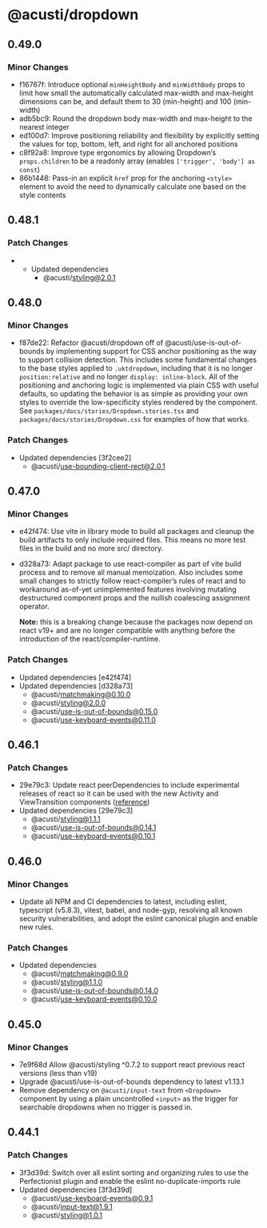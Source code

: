 # @acusti/dropdown

## 0.49.0

### Minor Changes

- f16767f: Introduce optional `minHeightBody` and `minWidthBody` props to
  limit how small the automatically calculated max-width and max-height
  dimensions can be, and default them to 30 (min-height) and 100
  (min-width)
- adb5bc9: Round the dropdown body max-width and max-height to the nearest
  integer
- ed100d7: Improve positioning reliability and flexibility by explicitly
  setting the values for top, bottom, left, and right for all anchored
  positions
- c8f92a8: Improve type ergonomics by allowing Dropdown’s `props.children`
  to be a readonly array (enables `['trigger', 'body'] as const`)
- 86b1448: Pass-in an explicit `href` prop for the anchoring `<style>`
  element to avoid the need to dynamically calculate one based on the style
  contents

## 0.48.1

### Patch Changes

-   - Updated dependencies
        - @acusti/styling@2.0.1

## 0.48.0

### Minor Changes

- f87de22: Refactor @acusti/dropdown off of @acusti/use-is-out-of-bounds by
  implementing support for CSS anchor positioning as the way to support
  collision detection. This includes some fundamental changes to the base
  styles applied to `.uktdropdown`, including that it is no longer
  `position:relative` and no longer `display: inline-block`. All of the
  positioning and anchoring logic is implemented via plain CSS with useful
  defaults, so updating the behavior is as simple as providing your own
  styles to override the low-specificity styles rendered by the component.
  See `packages/docs/stories/Dropdown.stories.tsx` and
  `packages/docs/stories/Dropdown.css` for examples of how that works.

### Patch Changes

- Updated dependencies [3f2cee2]
    - @acusti/use-bounding-client-rect@2.0.1

## 0.47.0

### Minor Changes

- e42f474: Use vite in library mode to build all packages and cleanup the
  build artifacts to only include required files. This means no more test
  files in the build and no more src/ directory.
- d328a73: Adapt package to use react-compiler as part of vite build
  process and to remove all manual memoization. Also includes some small
  changes to strictly follow react-compiler’s rules of react and to
  workaround as-of-yet unimplemented features involving mutating
  destructured component props and the nullish coalescing assignment
  operator.

    **Note:** this is a breaking change because the packages now depend on
    react v19+ and are no longer compatible with anything before the
    introduction of the react/compiler-runtime.

### Patch Changes

- Updated dependencies [e42f474]
- Updated dependencies [d328a73]
    - @acusti/matchmaking@0.10.0
    - @acusti/styling@2.0.0
    - @acusti/use-is-out-of-bounds@0.15.0
    - @acusti/use-keyboard-events@0.11.0

## 0.46.1

### Patch Changes

- 29e79c3: Update react peerDependencies to include experimental releases
  of react so it can be used with the new Activity and ViewTransition
  components
  ([reference](https://react.dev/blog/2025/04/23/react-labs-view-transitions-activity-and-more))
- Updated dependencies [29e79c3]
    - @acusti/styling@1.1.1
    - @acusti/use-is-out-of-bounds@0.14.1
    - @acusti/use-keyboard-events@0.10.1

## 0.46.0

### Minor Changes

- Update all NPM and CI dependencies to latest, including eslint,
  typescript (v5.8.3), vitest, babel, and node-gyp, resolving all known
  security vulnerabilities, and adopt the eslint canonical plugin and
  enable new rules.

### Patch Changes

- Updated dependencies
    - @acusti/matchmaking@0.9.0
    - @acusti/styling@1.1.0
    - @acusti/use-is-out-of-bounds@0.14.0
    - @acusti/use-keyboard-events@0.10.0

## 0.45.0

### Minor Changes

- 7e9f68d Allow @acusti/styling ^0.7.2 to support react previous react
  versions (less than v19)
- Upgrade @acusti/use-is-out-of-bounds dependency to latest v1.13.1
- Remove dependency on `@acusti/input-text` from `<Dropdown>` component by
  using a plain uncontrolled `<input>` as the trigger for searchable
  dropdowns when no trigger is passed in.

## 0.44.1

### Patch Changes

- 3f3d39d: Switch over all eslint sorting and organizing rules to use the
  Perfectionist plugin and enable the eslint no-duplicate-imports rule
- Updated dependencies [3f3d39d]
    - @acusti/use-keyboard-events@0.9.1
    - @acusti/input-text@1.9.1
    - @acusti/styling@1.0.1
